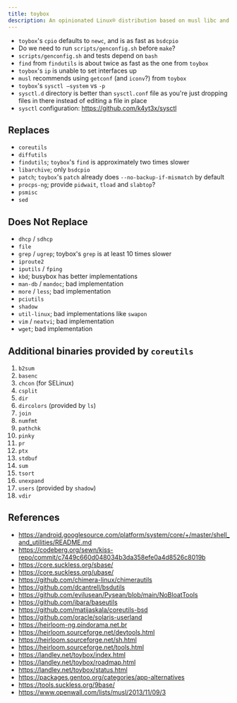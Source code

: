```yaml
---
title: toybox
description: An opinionated Linux® distribution based on musl libc and toybox
---
```


- `toybox`'s `cpio` defaults to `newc`, and is as fast as `bsdcpio`
- Do we need to run `scripts/genconfig.sh` before `make`?
- `scripts/genconfig.sh` and tests depend on `bash`
- `find` from `findutils` is about twice as fast as the one from `toybox`
- `toybox`'s `ip` is unable to set interfaces up
- `musl` recommends using `getconf` (and `iconv`?) from `toybox`
- `toybox`'s `sysctl —system` vs `-p`
- `sysctl.d` directory is better than `sysctl.conf` file as you're just dropping files in there instead of editing a file in place
- `sysctl` configuration: https://github.com/k4yt3x/sysctl

## Replaces
- `coreutils`
- `diffutils`
- `findutils`; `toybox`'s `find` is approximately two times slower
- `libarchive`; only `bsdcpio`
- `patch`; `toybox`'s `patch` already does `--no-backup-if-mismatch` by default
- `procps-ng`; provide `pidwait`, `tload` and `slabtop`?
- `psmisc`
- `sed`

## Does Not Replace
- `dhcp` / `sdhcp`
- `file`
- `grep` / `ugrep`; toybox's `grep` is at least 10 times slower
- `iproute2`
- `iputils` / `fping`
- `kbd`; busybox has better implementations
- `man-db` / `mandoc`; bad implementation
- `more` / `less`; bad implementation
- `pciutils`
- `shadow`
- `util-linux`; bad implementations like `swapon`
- `vim` / `neatvi`; bad implementation
- `wget`; bad implementation

## Additional binaries provided by `coreutils`
1. `b2sum`
2. `basenc`
3. `chcon` (for SELinux)
4. `csplit`
5. `dir`
6. `dircolors` (provided by `ls`)
7. `join`
8. `numfmt`
9. `pathchk`
10. `pinky`
11. `pr`
12. `ptx`
13. `stdbuf`
14. `sum`
15. `tsort`
16. `unexpand`
17. `users` (provided by `shadow`)
18. `vdir`

## References
- https://android.googlesource.com/platform/system/core/+/master/shell_and_utilities/README.md
- https://codeberg.org/sewn/kiss-repo/commit/c7449c660d048034b3da358efe0a4d8526c8019b
- https://core.suckless.org/sbase/
- https://core.suckless.org/ubase/
- https://github.com/chimera-linux/chimerautils
- https://github.com/dcantrell/bsdutils
- https://github.com/evilusean/Pysean/blob/main/NoBloatTools
- https://github.com/ibara/baseutils
- https://github.com/matijaskala/coreutils-bsd
- https://github.com/oracle/solaris-userland
- https://heirloom-ng.pindorama.net.br
- https://heirloom.sourceforge.net/devtools.html
- https://heirloom.sourceforge.net/sh.html
- https://heirloom.sourceforge.net/tools.html
- https://landley.net/toybox/index.html
- https://landley.net/toybox/roadmap.html
- https://landley.net/toybox/status.html
- https://packages.gentoo.org/categories/app-alternatives
- https://tools.suckless.org/9base/
- https://www.openwall.com/lists/musl/2013/11/09/3
